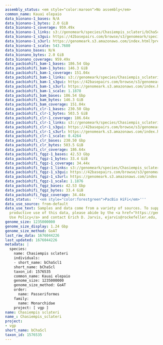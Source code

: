 ```yaml
---
assembly_status: <em style="color:maroon">No assembly</em>
common_name: Kauai elepaio
data_bionano-1_bases: N/A
data_bionano-1_bytes: 2.0 GiB
data_bionano-1_coverage: 959.49x
data_bionano-1_links: s3://genomeark/species/Chasiempis_sclateri/bChaScl1/genomic_data/bionano/<br>
data_bionano-1_s3gui: https://42basepairs.com/browse/s3/genomeark/species/Chasiempis_sclateri/bChaScl1/genomic_data/bionano/
data_bionano-1_s3url: https://genomeark.s3.amazonaws.com/index.html?prefix=species/Chasiempis_sclateri/bChaScl1/genomic_data/bionano/
data_bionano-1_scale: 543.7680
data_bionano_bases: N/A
data_bionano_bytes: 2.0 GiB
data_bionano_coverage: 959.49x
data_pacbiohifi_bam-1_bases: 186.54 Gbp
data_pacbiohifi_bam-1_bytes: 146.3 GiB
data_pacbiohifi_bam-1_coverage: 151.04x
data_pacbiohifi_bam-1_links: s3://genomeark/species/Chasiempis_sclateri/bChaScl1/genomic_data/pacbio_hifi/<br>
data_pacbiohifi_bam-1_s3gui: https://42basepairs.com/browse/s3/genomeark/species/Chasiempis_sclateri/bChaScl1/genomic_data/pacbio_hifi/
data_pacbiohifi_bam-1_s3url: https://genomeark.s3.amazonaws.com/index.html?prefix=species/Chasiempis_sclateri/bChaScl1/genomic_data/pacbio_hifi/
data_pacbiohifi_bam-1_scale: 1.1878
data_pacbiohifi_bam_bases: 186.54 Gbp
data_pacbiohifi_bam_bytes: 146.3 GiB
data_pacbiohifi_bam_coverage: 151.04x
data_pacbiohifi_clr-1_bases: 230.50 Gbp
data_pacbiohifi_clr-1_bytes: 503.5 GiB
data_pacbiohifi_clr-1_coverage: 186.64x
data_pacbiohifi_clr-1_links: s3://genomeark/species/Chasiempis_sclateri/bChaScl1/genomic_data/pacbio_hifi/<br>
data_pacbiohifi_clr-1_s3gui: https://42basepairs.com/browse/s3/genomeark/species/Chasiempis_sclateri/bChaScl1/genomic_data/pacbio_hifi/
data_pacbiohifi_clr-1_s3url: https://genomeark.s3.amazonaws.com/index.html?prefix=species/Chasiempis_sclateri/bChaScl1/genomic_data/pacbio_hifi/
data_pacbiohifi_clr-1_scale: 0.4264
data_pacbiohifi_clr_bases: 230.50 Gbp
data_pacbiohifi_clr_bytes: 503.5 GiB
data_pacbiohifi_clr_coverage: 186.64x
data_pacbiohifi_fqgz-1_bases: 42.53 Gbp
data_pacbiohifi_fqgz-1_bytes: 33.4 GiB
data_pacbiohifi_fqgz-1_coverage: 34.44x
data_pacbiohifi_fqgz-1_links: s3://genomeark/species/Chasiempis_sclateri/bChaScl1/genomic_data/pacbio_hifi/<br>
data_pacbiohifi_fqgz-1_s3gui: https://42basepairs.com/browse/s3/genomeark/species/Chasiempis_sclateri/bChaScl1/genomic_data/pacbio_hifi/
data_pacbiohifi_fqgz-1_s3url: https://genomeark.s3.amazonaws.com/index.html?prefix=species/Chasiempis_sclateri/bChaScl1/genomic_data/pacbio_hifi/
data_pacbiohifi_fqgz-1_scale: 1.1876
data_pacbiohifi_fqgz_bases: 42.53 Gbp
data_pacbiohifi_fqgz_bytes: 33.4 GiB
data_pacbiohifi_fqgz_coverage: 34.44x
data_status: '''<em style="color:forestgreen">PacBio HiFi</em>'''
data_use_source: from-default
data_use_text: Samples and data come from a variety of sources. To support fair and
  productive use of this data, please abide by the <a href="https://genome10k.soe.ucsc.edu/data-use-policies/">Data
  Use Policy</a> and contact Erich D. Jarvis, ejarvis@rockefeller.edu, with any questions.
genome_size: 1235000000
genome_size_display: 1.24 Gbp
genome_size_method: GoAT
last_raw_data: 1676044226
last_updated: 1676044226
metadata: |
  species:
    name: Chasiempis sclateri
    individuals:
    - short_name: bChaScl1
    short_name: bChaScl
    taxon_id: 1576535
    common_name: Kauai elepaio
    genome_size: 1235000000
    genome_size_method: GoAT
    order:
      name: Passeriformes
    family:
      name: Monarchidae
    project: [ vgp ]
name: Chasiempis sclateri
name_: Chasiempis_sclateri
project:
- vgp
short_name: bChaScl
taxon_id: 1576535
---
```


